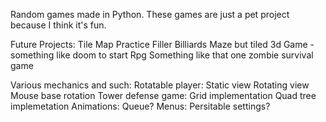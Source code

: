 Random games made in Python. These games are just a pet project because I think it's fun. 

Future Projects:
    Tile Map Practice
    Filler
    Billiards
    Maze but tiled
    3d Game - something like doom to start
    Rpg
    Something like that one zombie survival game

Various mechanics and such:
    Rotatable player:
        Static view
        Rotating view
        Mouse base rotation
    Tower defense game:
        Grid implementation
        Quad tree implemetation
    Animations:
        Queue?
    Menus:
        Persitable settings?
    
